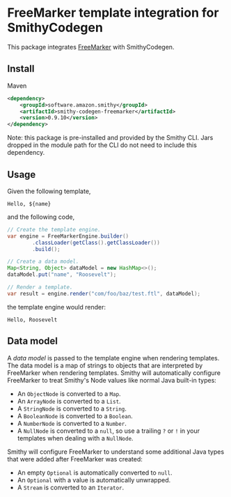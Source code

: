 # FreeMarker template integration for SmithyCodegen

This package integrates [FreeMarker](https://freemarker.apache.org/)
with SmithyCodegen.


## Install

Maven

```xml
<dependency>
    <groupId>software.amazon.smithy</groupId>
    <artifactId>smithy-codegen-freemarker</artifactId>
    <version>0.9.10</version>
</dependency>
```

Note: this package is pre-installed and provided by the Smithy CLI. Jars
dropped in the module path for the CLI do not need to include this
dependency.


## Usage

Given the following template,

```freemarker
Hello, ${name}
```

and the following code,

```java
// Create the template engine.
var engine = FreeMarkerEngine.builder()
        .classLoader(getClass().getClassLoader())
        .build();

// Create a data model.
Map<String, Object> dataModel = new HashMap<>();
dataModel.put("name", "Roosevelt");

// Render a template.
var result = engine.render("com/foo/baz/test.ftl", dataModel);
```

the template engine would render:

```
Hello, Roosevelt
```


## Data model

A *data model* is passed to the template engine when rendering templates.
The data model is a map of strings to objects that are interpreted by
FreeMarker when rendering templates. Smithy will automatically configure
FreeMarker to treat Smithy's Node values like normal Java built-in types:

* An `ObjectNode` is converted to a `Map`.
* An `ArrayNode` is converted to a `List`.
* A `StringNode` is converted to a `String`.
* A `BooleanNode` is converted to a `Boolean`.
* A `NumberNode` is converted to a `Number`.
* A `NullNode` is converted to a `null`, so use a trailing `?` or `!`
  in your templates when dealing with a `NullNode`.

Smithy will configure FreeMarker to understand some additional Java
types that were added after FreeMarker was created:

* An empty `Optional` is automatically converted to `null`.
* An `Optional` with a value is automatically unwrapped.
* A `Stream` is converted to an `Iterator`.
